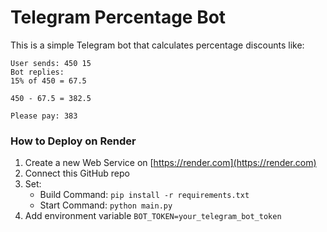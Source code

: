 # Telegram Percentage Bot

This is a simple Telegram bot that calculates percentage discounts like:
```
User sends: 450 15
Bot replies:
15% of 450 = 67.5

450 - 67.5 = 382.5

Please pay: 383
```

### How to Deploy on Render

1. Create a new Web Service on [https://render.com](https://render.com)
2. Connect this GitHub repo
3. Set:
   - Build Command: `pip install -r requirements.txt`
   - Start Command: `python main.py`
4. Add environment variable `BOT_TOKEN=your_telegram_bot_token`
